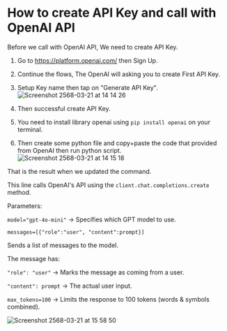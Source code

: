 # How to create API Key and call with OpenAI API

Before we call with OpenAI API,
We need to create API Key.

1. Go to https://platform.openai.com/ then Sign Up.
2. Continue the flows, The OpenAI will asking you to create First API Key.
3. Setup Key name then tap on "Generate API Key".
![Screenshot 2568-03-21 at 14 14 26](https://github.com/user-attachments/assets/eb6ac0d0-32a0-4a87-b44e-859f4d4e9cce)

4. Then successful create API Key.
5. You need to install library openai using `pip install openai` on your terminal.
6. Then create some python file and copy+paste the code that provided from OpenAI then run python script.
![Screenshot 2568-03-21 at 14 15 18](https://github.com/user-attachments/assets/57f9ee45-d1f5-4176-96b3-90403f1c19e6)

That is the result when we updated the command.

This line calls OpenAI's API using the `client.chat.completions.create` method.

Parameters:

  `model="gpt-4o-mini"` → Specifies which GPT model to use.

  `messages=[{"role":"user", "content":prompt}]`
    
  Sends a list of messages to the model.
    
  The message has:
      
  `"role": "user"` → Marks the message as coming from a user.
      
  `"content": prompt` → The actual user input.
  
  `max_tokens=100` → Limits the response to 100 tokens (words & symbols combined).

![Screenshot 2568-03-21 at 15 58 50](https://github.com/user-attachments/assets/f89e9891-9fe3-4273-b9bf-57c8bab23be5)
